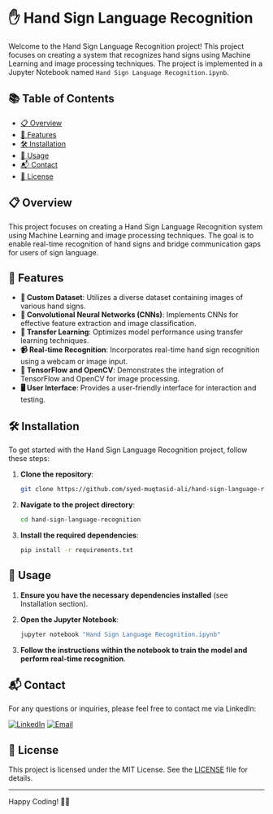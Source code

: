 # ✋ Hand Sign Language Recognition

Welcome to the Hand Sign Language Recognition project! This project focuses on creating a system that recognizes hand signs using Machine Learning and image processing techniques. The project is implemented in a Jupyter Notebook named `Hand Sign Language Recognition.ipynb`.

## 📚 Table of Contents
- [📋 Overview](#overview)
- [🎯 Features](#features)
- [🛠️ Installation](#installation)
- [🚀 Usage](#usage)
- [📬 Contact](#contact)
- [📜 License](#license)

## 📋 Overview
This project focuses on creating a Hand Sign Language Recognition system using Machine Learning and image processing techniques. The goal is to enable real-time recognition of hand signs and bridge communication gaps for users of sign language.

## 🎯 Features
- **📂 Custom Dataset**: Utilizes a diverse dataset containing images of various hand signs.
- **🧠 Convolutional Neural Networks (CNNs)**: Implements CNNs for effective feature extraction and image classification.
- **🔄 Transfer Learning**: Optimizes model performance using transfer learning techniques.
- **📹 Real-time Recognition**: Incorporates real-time hand sign recognition using a webcam or image input.
- **🤖 TensorFlow and OpenCV**: Demonstrates the integration of TensorFlow and OpenCV for image processing.
- **🖥️ User Interface**: Provides a user-friendly interface for interaction and testing.

## 🛠️ Installation
To get started with the Hand Sign Language Recognition project, follow these steps:

1. **Clone the repository**:
    ```sh
    git clone https://github.com/syed-muqtasid-ali/hand-sign-language-recognition.git
    ```

2. **Navigate to the project directory**:
    ```sh
    cd hand-sign-language-recognition
    ```

3. **Install the required dependencies**:
    ```sh
    pip install -r requirements.txt
    ```

## 🚀 Usage

1. **Ensure you have the necessary dependencies installed** (see Installation section).

2. **Open the Jupyter Notebook**:
    ```sh
    jupyter notebook "Hand Sign Language Recognition.ipynb"
    ```

3. **Follow the instructions within the notebook to train the model and perform real-time recognition**.

## 📬 Contact
For any questions or inquiries, please feel free to contact me via LinkedIn:

[![LinkedIn](https://img.shields.io/badge/LinkedIn-0077B5?style=flat-square&logo=linkedin&logoColor=white)](https://www.linkedin.com/in/syed-muqtasid-ali-91a0a623a/)
[![Email](https://img.shields.io/badge/Email-D14836?style=flat-square&logo=gmail&logoColor=white)](mailto:muqtasid5266@gmail.com)


## 📜 License
This project is licensed under the MIT License. See the [LICENSE](LICENSE) file for details.

---

Happy Coding! 🎉🤖
